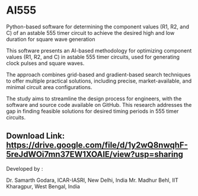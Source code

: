 # AI555

Python-based software for determining the component values (R1, R2, and C) of an astable 555 timer circuit to achieve the desired high and low duration for square wave generation

This software presents an AI-based methodology for optimizing component values (R1, R2, and C) in astable 555 timer circuits, used for generating clock pulses and square waves. 

The approach combines grid-based and gradient-based search techniques to offer multiple practical solutions, including precise, market-available, and minimal circuit area configurations. 

The study aims to streamline the design process for engineers, with the software and source code available on GitHub. This research addresses the gap in finding feasible solutions for desired timing periods in 555 timer circuits.

## Download Link: https://drive.google.com/file/d/1y2wQ8nwqhF-5reJdWOi7mn37EW1XOAIE/view?usp=sharing


Developed by :

Dr. Samarth Godara, ICAR-IASRI, New Delhi, India
Mr. Madhur Behl, IIT Kharagpur, West Bengal, India
